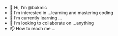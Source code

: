 - 👋 Hi, I’m @bokmic
- 👀 I’m interested in ...learning and mastering coding
- 🌱 I’m currently learning ...
- 💞️ I’m looking to collaborate on ...anything
- 📫 How to reach me ... 

<!---
bokmic/bokmic is a ✨ special ✨ repository because its `README.md` (this file) appears on your GitHub profile.
You can click the Preview link to take a look at your changes.
--->
